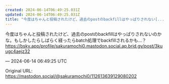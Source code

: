 ```yaml
---
created: 2024-06-14T06:49:25.031Z
updated: 2024-06-14T06:49:25.031Z
title: "今度はちゃんと投稿されたけど、過去のpostのbackfillはやっぱりされない[...]"
---
```


<p>今度はちゃんと投稿されたけど、過去のpostのbackfillはやっぱりされないのかな。もしかしたらしばらく経ったらbatch処理でbackfillされるかも…？<br /><a href="https://bsky.app/profile/sakuramochi0.mastodon.social.ap.brid.gy/post/3kuugc4aejz32" target="_blank" rel="nofollow noopener" translate="no"><span class="invisible">https://</span><span class="ellipsis">bsky.app/profile/sakuramochi0.</span><span class="invisible">mastodon.social.ap.brid.gy/post/3kuugc4aejz32</span></a></p>

&mdash; 2024-06-14 06:49:25 UTC

Original URL: https://mastodon.social/@sakuramochi0/112613639129080202
